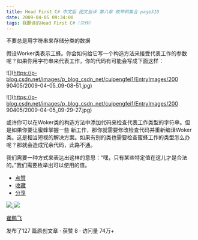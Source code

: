 ```yaml
---
title: Head First C# 中文版 图文皆译 第八章 枚举和集合 page310
date: 2009-04-05 09:34:00
tags: 我翻译的Head First C#（习作）
---
```

不要总是用字符串来存储分类的数据

  

假设Worker类表示工蜂。你会如何给它写一个构造方法来接受代表工作的参数呢？如果你用字符串来代表工作，你的代码有可能会写成下面这样：

  

![](https://p-blog.csdn.net/images/p_blog_csdn_net/cuipengfei1/EntryImages/200
90405/2009-04-05_09-08-51.jpg)

![](https://p-blog.csdn.net/images/p_blog_csdn_net/cuipengfei1/EntryImages/200
90405/2009-04-05_09-29-27.jpg)

或许你可以在Woker类的构造方法中添加代码来检查代表工作类型的字符串。但是如果你要让蜜蜂掌握一些
新工作，那你就需要修改检查代码并重新编译Woker类。这是相当短视的解决方案。如果有别的类也需要检查蜜蜂工作的类型怎么办呢？那就会造成冗余代码，此路不通。

我们需要一种方式来表达出这样的意思：“嘿，只有某些特定值在这儿才是合法的。”我们需要枚举出可以使用的值。

  * [ 点赞  ](javascript:;)
  * [ 收藏  ](javascript:;)
  * [ 分享 ](javascript:;)

[ ![](https://profile.csdnimg.cn/5/2/5/3_cuipengfei1)
![](https://g.csdnimg.cn/static/user-reg-year/1x/11.png)
](https://blog.csdn.net/cuipengfei1)

[ 崔鹏飞 ](https://blog.csdn.net/cuipengfei1)

发布了127 篇原创文章  ·  获赞 8  ·  访问量 74万+

